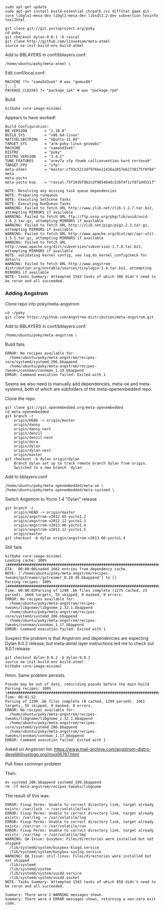     sudo apt-get update
    sudo apt-get install build-essential chrpath cvs diffstat gawk git-core libglu1-mesa-dev libgl1-mesa-dev libsdl1.2-dev subversion texinfo texi2html

    git clone git://git.yoctoproject.org/poky
    cd poky
    git checkout dylan-9.0.1 -b rascal
    git clone http://github.com/linux4sam/meta-atmel
    source oe-init-build-env build-atmel

Add to BBLAYERS in conf/bblayers.conf:

    /home/ubuntu/poky/meta-atmel \

Edit conf/local.conf:

    MACHINE ??= "sama5d3xek" # was "qemux86"
    [...]
    PACKAGE_CLASSES ?= "package_ipk" # was "package_rpm"

Build

    bitbake core-image-minimal

Appears to have worked!

    Build Configuration:
    BB_VERSION        = "1.18.0"
    BUILD_SYS         = "x86_64-linux"
    NATIVELSBSTRING   = "Ubuntu-12.04"
    TARGET_SYS        = "arm-poky-linux-gnueabi"
    MACHINE           = "sama5d3xek"
    DISTRO            = "poky"
    DISTRO_VERSION    = "1.4.1"
    TUNE_FEATURES     = "armv7a vfp thumb callconvention-hard cortexa9"
    TARGET_FPU        = "vfp"
    meta-atmel        = "master:cf93c5213df976be11416a2857e62738175f8f04"
    meta
    meta-yocto
    meta-yocto-bsp    = "rascal:73f103bf9b2cdf985464dc53bf4f1cfd71d4531f"
    
    NOTE: Resolving any missing task queue dependencies
    NOTE: Preparing runqueue
    NOTE: Executing SetScene Tasks
    NOTE: Executing RunQueue Tasks
    WARNING: Failed to fetch URL http://www.zlib.net/zlib-1.2.7.tar.bz2, attempting MIRRORS if available
    WARNING: Failed to fetch URL ftp://ftp.ossp.org/pkg/lib/uuid/uuid-1.6.2.tar.gz, attempting MIRRORS if available
    WARNING: Failed to fetch URL http://zlib.net/pigz/pigz-2.3.tar.gz, attempting MIRRORS if available
    WARNING: Failed to fetch URL http://www.apache.org/dist/apr/apr-util-1.5.1.tar.gz, attempting MIRRORS if available
    WARNING: Failed to fetch URL http://www.apache.org/dist/subversion/subversion-1.7.8.tar.bz2, attempting MIRRORS if available
    NOTE: validating kernel config, see log.do_kernel_configcheck for details
    WARNING: Failed to fetch URL http://www.angstrom-distribution.org/unstable/sources/tinylogin-1.4.tar.bz2, attempting MIRRORS if available
    NOTE: Tasks Summary: Attempted 1543 tasks of which 306 didn't need to be rerun and all succeeded.

### Adding Angstrom ###

Clone repo into poky/meta-angstrom

    cd ~/poky
    git clone https://github.com/Angstrom-distribution/meta-angstrom.git

Add to BBLAYERS in conf/bblayers.conf:

    /home/ubuntu/poky/meta-angstrom \

Build fails.

    ERROR: No recipes available for:
      /home/ubuntu/poky/meta-angstrom/recipes-core/systemd/systemd_206.bbappend
      /home/ubuntu/poky/meta-angstrom/recipes-tweaks/connman/connman_1.19.bbappend
    ERROR: Command execution failed: Exited with 1

Seems we also need to manually add dependencies, meta-oe and meta-systemd, both of which are subfolders of the meta-openembedded repo.

Clone the repo

    git clone git://git.openembedded.org/meta-openembedded
    cd meta-openembedded
    git branch -r
        origin/HEAD -> origin/master
        origin/danny
        origin/danny-next
        origin/denzil
        origin/denzil-next
        origin/dora
        origin/dylan
        origin/dylan-next
        origin/master
    git checkout -b dylan origin/dylan
        Branch dylan set up to track remote branch dylan from origin.
        Switched to a new branch 'dylan'

Add to bblayers.conf

    /home/ubuntu/poky/meta-openembedded/meta-oe \
    /home/ubuntu/poky/meta-openembedded/meta-systemd \

Switch Angstrom to Yocto 1.4 "Dylan" release

    git branch -r
        origin/HEAD -> origin/master
        origin/angstrom-v2012.05-yocto1.2
        origin/angstrom-v2012.12-yocto1.3
        origin/angstrom-v2013.06-yocto1.4
        origin/angstrom-v2013.12-yocto1.5
        origin/master
    git checkout -b dylan origin/angstrom-v2013.06-yocto1.4

Still fails

    bitbake core-image-minimal
    Loading cache: 100% |#########################################################################################################| ETA:  00:00:00Loaded 1662 entries from dependency cache.
    NOTE: ['/home/ubuntu/poky/meta-angstrom/recipes-tweaks/gstreamer/gstreamer_0.10.36.bbappend'] to []
    Parsing recipes: 100% |#######################################################################################################| Time: 00:00:03Parsing of 1298 .bb files complete (1275 cached, 23 parsed). 1660 targets, 55 skipped, 0 masked, 0 errors.
    ERROR: No recipes available for:
      /home/ubuntu/poky/meta-angstrom/recipes-tweaks/libgnome/libgnome_2.32.1.bbappend
      /home/ubuntu/poky/meta-angstrom/recipes-core/systemd/systemd_206.bbappend
      /home/ubuntu/poky/meta-angstrom/recipes-tweaks/connman/connman_1.17.bbappend
    ERROR: Command execution failed: Exited with 1

Suspect the problem is that Angstrom and dependencies are expecting Dylan 9.0.2 release, but meta-atmel layer instructions led me to check out 9.0.1 release.

    git checkout dylan-9.0.2 -b dylan-9.0.2
    source oe-init-build-env build-atmel
    bitbake core-image-minimal

Hmm. Same problem persists.

    Pseudo may be out of date, rebuilding pseudo before the main build
    Parsing recipes: 100% |#################################################################################| Time: 00:01:52
    Parsing of 1299 .bb files complete (0 cached, 1299 parsed). 1661 targets, 55 skipped, 0 masked, 0 errors.
    ERROR: No recipes available for:
      /home/ubuntu/poky/meta-angstrom/recipes-tweaks/libgnome/libgnome_2.32.1.bbappend
      /home/ubuntu/poky/meta-angstrom/recipes-core/systemd/systemd_206.bbappend
      /home/ubuntu/poky/meta-angstrom/recipes-tweaks/connman/connman_1.17.bbappend
    ERROR: Command execution failed: Exited with 1

Asked on Angstrom list: https://www.mail-archive.com/angstrom-distro-devel@linuxtogo.org/msg06767.html

Pull fixes connman problem

Then:

    mv systemd_206.bbappend systemd_199.bbappend
    rm -rf meta-angstrom/recipes-tweaks/libgnome

The result of this was:

    ERROR: Fixup Perms: Unable to correct directory link, target already exists: /var/lock -> /var/volatile/lock
    ERROR: Fixup Perms: Unable to correct directory link, target already exists: /var/log -> /var/volatile/log
    ERROR: Fixup Perms: Unable to correct directory link, target already exists: /var/run -> /var/volatile/run
    ERROR: Fixup Perms: Unable to correct directory link, target already exists: /var/tmp -> /var/volatile/tmp
    WARNING: QA Issue: busybox: Files/directories were installed but not shipped
      /lib/systemd/system/busybox-klogd.service
      /lib/systemd/system/busybox-syslog.service
    WARNING: QA Issue: util-linux: Files/directories were installed but not shipped
      /lib/systemd
      /lib/systemd/system
      /lib/systemd/system/uuidd.service
      /lib/systemd/system/uuidd.socket
    NOTE: Tasks Summary: Attempted 1543 tasks of which 850 didn't need to be rerun and all succeeded.
    
    Summary: There were 2 WARNING messages shown.
    Summary: There were 4 ERROR messages shown, returning a non-zero exit code.
